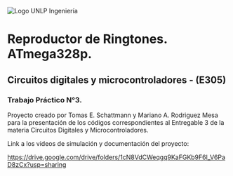 ![Logo UNLP Ingeniería](https://external-content.duckduckgo.com/iu/?u=https%3A%2F%2Fcienciasbasicas.ing.unlp.edu.ar%2Fwp-content%2Fuploads%2F2017%2F05%2Ffi.png&f=1&nofb=1&ipt=ef778673a65cdefb2630fb5debaaf7d51b705ec526a6b2a1ab5623a534831289&ipo=images)

# Reproductor de Ringtones. ATmega328p. 
## Circuitos digitales y microcontroladores - (E305)
### Trabajo Práctico N°3.
Proyecto creado por Tomas E. Schattmann y Mariano A. Rodriguez Mesa para la presentación de los códigos correspondientes al Entregable 3 de la materia Circuitos Digitales y Microcontroladores.

Link a los videos de simulación y documentación del proyecto: 

https://drive.google.com/drive/folders/1cN8VdCWeqgq9KaFGKb9F6l_V6PaD8zCx?usp=sharing

